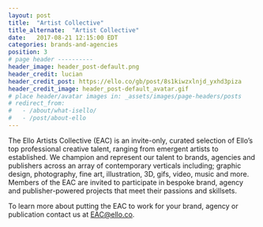```yaml
---
layout: post
title:  "Artist Collective"
title_alternate:  "Artist Collective"
date:   2017-08-21 12:15:00 EDT
categories: brands-and-agencies
position: 3
# page header ----------
header_image: header_post-default.png
header_credit: lucian
header_credit_post: https://ello.co/gb/post/8s1kiwzxlnjd_yxhd3piza
header_credit_image: header_post-default_avatar.gif
# place header/avatar images in: _assets/images/page-headers/posts
# redirect_from:
#   - /about/what-isello/
#   - /post/about-ello
---
```


The Ello Artists Collective (EAC) is an invite-only, curated selection of Ello’s top professional creative talent, ranging from emergent artists to established. We champion and represent our talent to brands, agencies and publishers across an array of contemporary verticals including; graphic design, photography, fine art, illustration, 3D, gifs, video, music and more. Members of the EAC are invited to participate in bespoke brand, agency and publisher-powered projects that meet their passions and skillsets.

To learn more about putting the EAC to work for your brand, agency or publication contact us at EAC@ello.co.
